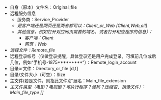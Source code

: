 - 自身（原本）文件名：Original_file
- 远程服务信息
  - 服务商：Service_Provider
  - *是客户端还是网页还是两者都可以：Client_or_Web [Client,Web,all]*
  - *其他信息，例如打开对应网页需要的域名，或者打开相应程序的信息）：*
    - *客户端：Client*
    - *网页：Web*
- *远程文件：Remote_file*
- 远程登录帐号（仅做登录提醒，具体登录还是用户完成登录，可填前几位或后几位，例如“手机号-1875*********”）：Remote_login_account
- 目录or文件：Directory_or_file [d,f]
- 目录/文件大小（可空）：Size
- 主文件(若是文件，则指此文件)扩展名：Main_file_extension
- *主文件类型（电影？电视剧？可执行程序？源码？压缩包、镜像文件）：Main_file_type []*